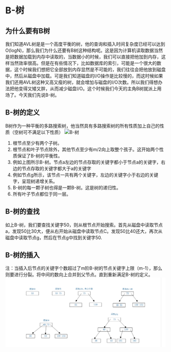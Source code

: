 # B-树

## 为什么要有B树
我们知道AVL树是是一个高度平衡的树，他的查询和插入时间复杂度已经可以达到O(logN)，那么我们为什么还要有B树这种结构呢。这是因为计算机读取数据当然是把数据加载到内存中读取的，当数据小的时候，我们可以直接把他加到内存，这样当然效率很高。但是在有些情况下，比如数据库的索引，可能是一个很大的数据，这个时候我们想把它全部放到内存显然是不可能的，我们往往会把他放到磁盘中，然后从磁盘中加载。可是我们知道磁盘的I/O操作是比较慢的，而这时候如果我们还用AVL树这种又高又瘦的树，就会增加与磁盘的I/O次数。所以我们得想办法把他变得又矮又胖，从而减少磁盘I/O。这个时候我们今天的主角B树就派上用场了。今天我们先说B-树。

## B-树的定义
B树作为一种平衡的多路搜索树，他当然具有多路搜索树的所有性质加上自己的性质（空树可不满足以下性质）
![B-树](B-树.png)

1. 根节点至少有两个子树。
2. 根节点和叶子节点除外，其他节点至少有m/2向上取整个孩子。这开始两个性质保证了B-树的平衡性。
3. 例如上图所示B-树。节点a左边的节点存取的关键字都小于节点a的关键字，右边的节点存取的关键字都大于a的关键字
4. 例如节点g所示，该节点一共有两个关键字，左边的关键字小于右边的关键字，呈现树递增关系。
5. B-树的每一颗子树也得是一颗B-树。这是树的递归性。
6. 所有叶子节点都位于同一层。

## B-树的查找
如上B-树，我们要查找关键字50，则从根节点开始搜索。首先从磁盘中读取节点a，发现50比30大，便从右开始从磁盘中读取节点C。发现50比40还大，再次从磁盘中读取节点g，然后在节点g中找到关键字50.

## B-树的插入
注：当插入后节点的关键字个数超过了m阶B-树的节点关键字上限（m-1），那么则要进行分裂。将中间的数向上合并到父节点。直到重新满足B-树的定义。
![B-树的插入过程](B-树的插入过程.png)